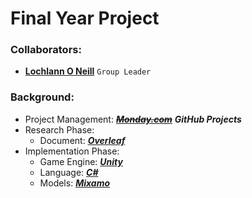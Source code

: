 <!--https://github.com/darsaveli/Readme-Markdown-Syntax-->

# Final Year Project

### Collaborators:
* **[Lochlann O Neill](https://github.com/lochlannoneill)** `Group Leader`  

### Background:
* Project Management: ~~***[Monday.com](https://lochlannoneill.monday.com/boards/3393810677)***~~ ***GitHub Projects***
* Research Phase:
  * Document: ***[Overleaf](https://www.overleaf.com/project/631c9185df013681e446c601)***
* Implementation Phase:
  * Game Engine: ***[Unity](https://unity.com/)***
  * Language: ***[C#](https://learn.microsoft.com/en-us/dotnet/csharp/)***
  * Models: ***[Mixamo](https://www.mixamo.com/)***
  <!--* Communication: ***[Discord](https://discord.gg/SKTmfVWEtJ)***-->
